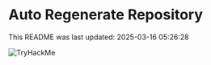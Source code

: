 # Auto Regenerate Repository

This README was last updated: 2025-03-16 05:26:28

 ![TryHackMe](https://tryhackme.com/badge/533634)